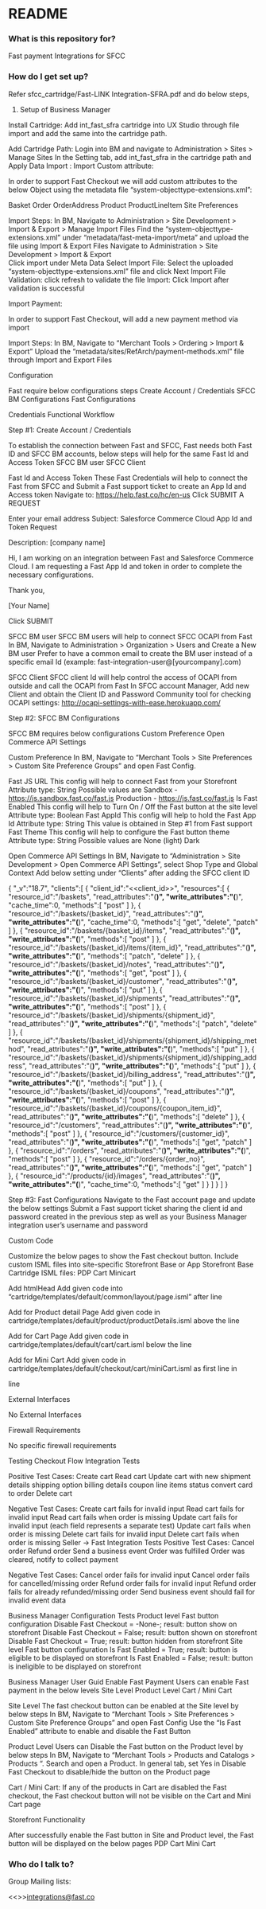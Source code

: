 # README #


### What is this repository for? ###

Fast payment Integrations for SFCC

### How do I get set up? ###

Refer sfcc_cartridge/Fast-LINK Integration-SFRA.pdf and do below steps,

1. Setup of Business Manager

Install Cartridge:
Add int_fast_sfra cartridge into UX Studio through file import and add the same into the cartridge path.

Add Cartridge Path:
Login into BM and navigate to  Administration > Sites > Manage Sites 
In the Setting tab, add int_fast_sfra in the cartridge path and Apply
Data Import :
Import Custom attribute:

In order to support Fast Checkout we will add custom attributes to the below Object using the metadata file “system-objecttype-extensions.xml”:

Basket
Order
OrderAddress
Product
ProductLineItem
Site Preferences

Import Steps:
In BM, Navigate to Administration >  Site Development >  Import & Export > Manage Import Files 
Find the “system-objecttype-extensions.xml” under “metadata/fast-meta-import/meta” and upload the file using Import & Export Files
Navigate to Administration >  Site Development >  Import & Export  
Click import under Meta Data
Select Import File: Select the uploaded “system-objecttype-extensions.xml” file and click Next
Import File Validation: click refresh to validate the file
Import: Click Import after validation is successful

Import Payment:

In order to support Fast Checkout, will add a new payment method via import

Import Steps:
In BM, Navigate to “Merchant Tools >  Ordering >  Import & Export” 
Upload the “metadata/sites/RefArch/payment-methods.xml” file through Import and Export Files



Configuration

Fast require below configurations steps
Create Account / Credentials
SFCC BM Configurations 
Fast Configurations

Credentials Functional Workflow


Step #1: Create Account / Credentials

To establish the connection between Fast and SFCC, Fast needs both Fast ID and SFCC BM accounts, below steps will help for the same
Fast Id and Access Token
SFCC BM user
SFCC Client

Fast Id and Access Token
These Fast Credentials will help to connect the Fast from SFCC and Submit a Fast support ticket to create an App Id and Access token 
Navigate to: https://help.fast.co/hc/en-us 
Click SUBMIT A REQUEST

Enter your email address
Subject: 
Salesforce Commerce Cloud App Id and Token Request

Description:
[company name]

Hi, I am working on an integration between Fast and Salesforce Commerce Cloud. I am requesting a Fast App Id and token in order to complete the necessary configurations.

Thank you,

[Your Name]


Click SUBMIT





SFCC BM user
SFCC BM users will help to connect SFCC OCAPI from Fast
In BM, Navigate to  Administration >  Organization >  Users and Create a New BM user
Prefer to have a common email to create the BM user instead of a specific email Id (example: fast-integration-user@[yourcompany].com)

SFCC Client
SFCC client Id will help control the access of OCAPI from outside and call the OCAPI from Fast
In SFCC account Manager, Add new Client and obtain the Client ID and Password
Community tool for checking OCAPI settings: http://ocapi-settings-with-ease.herokuapp.com/

Step #2: SFCC BM Configurations

SFCC BM requires below configurations
Custom Preference
Open Commerce API Settings 

Custom Preference 
In BM, Navigate to “Merchant Tools > Site Preferences > Custom Site Preference Groups” and open Fast Config.

Fast JS URL
This config will help to connect Fast from your Storefront 
Attribute type: String
Possible values are 
Sandbox - https://js.sandbox.fast.co/fast.js
Production - https://js.fast.co/fast.js
Is Fast Enabled
This config will help to Turn On / Off the Fast button at the site level
Attribute type: Boolean
Fast AppId
This config will help to hold the Fast App Id 
Attribute type: String
This value is obtained in Step #1 from Fast support
Fast Theme
This config will help to  configure the Fast button theme
Attribute type: String
Possible values are 
None (light)
Dark


Open Commerce API Settings 
In BM, Navigate to “Administration >  Site Development >  Open Commerce API Settings”, select Shop Type and Global Context
Add below setting under “Clients” after adding the SFCC client ID

{
   "_v":"18.7",
   "clients":[
      {
         "client_id":"<<client_id>>",
         "resources":[
            {
               "resource_id":"/baskets",
               "read_attributes":"(**)",
               "write_attributes":"(**)",
               "cache_time":0,
               "methods":[
                  "post"
               ]
            },
            {
               "resource_id":"/baskets/{basket_id}",
               "read_attributes":"(**)",
               "write_attributes":"(**)",
               "cache_time":0,
               "methods":[
                  "get",
                  "delete",
                  "patch"
               ]
            },
            {
               "resource_id":"/baskets/{basket_id}/items",
               "read_attributes":"(**)",
               "write_attributes":"(**)",
               "methods":[
                  "post"
               ]
            },
            {
               "resource_id":"/baskets/{basket_id}/items/{item_id}",
               "read_attributes":"(**)",
               "write_attributes":"(**)",
               "methods":[
                  "patch",
                  "delete"
               ]
            },
            {
               "resource_id":"/baskets/{basket_id}/notes",
               "read_attributes":"(**)",
               "write_attributes":"(**)",
               "methods":[
                  "get",
                  "post"
               ]
            },
            {
               "resource_id":"/baskets/{basket_id}/customer",
               "read_attributes":"(**)",
               "write_attributes":"(**)",
               "methods":[
                  "put"
               ]
            },
            {
               "resource_id":"/baskets/{basket_id}/shipments",
               "read_attributes":"(**)",
               "write_attributes":"(**)",
               "methods":[
                  "post"
               ]
            },
            {
               "resource_id":"/baskets/{basket_id}/shipments/{shipment_id}",
               "read_attributes":"(**)",
               "write_attributes":"(**)",
               "methods":[
                  "patch",
                  "delete"
               ]
            },
            {
               "resource_id":"/baskets/{basket_id}/shipments/{shipment_id}/shipping_method",
               "read_attributes":"(**)",
               "write_attributes":"(**)",
               "methods":[
                  "put"
               ]
            },
            {
               "resource_id":"/baskets/{basket_id}/shipments/{shipment_id}/shipping_address",
               "read_attributes":"(**)",
               "write_attributes":"(**)",
               "methods":[
                  "put"
               ]
            },
            {
               "resource_id":"/baskets/{basket_id}/billing_address",
               "read_attributes":"(**)",
               "write_attributes":"(**)",
               "methods":[
                  "put"
               ]
            },
            {
               "resource_id":"/baskets/{basket_id}/coupons",
               "read_attributes":"(**)",
               "write_attributes":"(**)",
               "methods":[
                  "post"
               ]
            },
            {
               "resource_id":"/baskets/{basket_id}/coupons/{coupon_item_id}",
               "read_attributes":"(**)",
               "write_attributes":"(**)",
               "methods":[
                  "delete"
               ]
            },
            {
               "resource_id":"/customers",
               "read_attributes":"(**)",
               "write_attributes":"(**)",
               "methods":[
                  "post"
               ]
            },
            {
               "resource_id":"/customers/{customer_id}",
               "read_attributes":"(**)",
               "write_attributes":"(**)",
               "methods":[
                  "get",
                  "patch"
               ]
            },
            {
               "resource_id":"/orders",
               "read_attributes":"(**)",
               "write_attributes":"(**)",
               "methods":[
                  "post"
               ]
            },
            {
               "resource_id":"/orders/{order_no}",
               "read_attributes":"(**)",
               "write_attributes":"(**)",
               "methods":[
                  "get",
                  "patch"
               ]
            },
            {
               "resource_id":"/products/{id}/images",
               "read_attributes":"(**)",
               "write_attributes":"(**)",
               "cache_time":0,
               "methods":[
                  "get"
               ]
            }
         ]
      }
   ]
}






Step #3: Fast Configurations
Navigate to the Fast account page and update the below settings
Submit a Fast support ticket sharing the client id and password created in the previous step as well as your Business Manager integration user’s username and password

Custom Code

Customize the below pages to show the Fast checkout button. Include custom ISML files into site-specific Storefront Base or App Storefront Base Cartridge ISML files:
PDP
Cart
Minicart
 
Add htmlHead
Add given code into “cartridge/templates/default/common/layout/page.isml”  after <isinclude template="/common/htmlHead" /> line

<isset name="isFastEnabled" value="${dw.system.Site.getCurrent().getCustomPreferenceValue('isFastEnabled')}" scope="page" />
<isset name="fastJsUrl" value="${dw.system.Site.getCurrent().getCustomPreferenceValue('fastJsUrl')}" scope="page" />
<isif condition="${isFastEnabled && fastJsUrl !== null}">
  <script src="${fastJsUrl}"></script>
</isif>


Add for Product detail Page
Add given code in cartridge/templates/default/product/productDetails.isml above the <insinclude template="product/components/addToCartProduct"> line

<div class="row">
         <isinclude template="product/fast/fastCheckoutProduct" /> 
</div>



Add for Cart Page
Add given code in cartridge/templates/default/cart/cart.isml  below the <isinclude template="cart/cartTotals" /> line

<isinclude template="common/components/fastCheckoutRenderCart" />




Add for Mini Cart
Add given code in cartridge/templates/default/checkout/cart/miniCart.isml as  first line in <div class="minicart-footer"> line

<isinclude template="common/components/fastCheckoutRenderCart" />




External Interfaces

No External Interfaces

Firewall Requirements

No specific firewall requirements

Testing
Checkout Flow Integration Tests

Positive Test Cases:
Create cart
Read cart
Update cart with new
shipment details
shipping option
billing details
coupon
line items
status
convert card to order
Delete cart

Negative Test Cases:
Create cart fails for invalid input
Read cart fails for invalid input
Read cart fails when order is missing
Update cart fails for invalid input (each field represents a separate test)
Update cart fails when order is missing
Delete cart fails for invalid input
Delete cart fails when order is missing
Seller -> Fast Integration Tests
Positive Test Cases:
Cancel order
Refund order
Send a business event
Order was fulfilled
Order was cleared, notify to collect payment

Negative Test Cases:
Cancel order fails for invalid input
Cancel order fails for cancelled/missing order
Refund order fails for invalid input
Refund order fails for already refunded/missing order
Send business event should fail for invalid event data

Business Manager Configuration Tests
Product level Fast button configuration
Disable Fast Checkout = -None-; result: button show on storefront
Disable Fast Checkout = False; result: button shown on storefront
Disable Fast Checkout = True; result: button hidden from storefront
Site level Fast button configuration
Is Fast Enabled = True; result: button is eligible to be displayed on storefront
Is Fast Enabled = False; result: button is ineligible to be displayed on storefront
  
Business Manager User Guid
Enable Fast Payment
Users can enable Fast  payment in the below levels
Site Level
Product Level 
Cart / Mini Cart

Site Level
The fast checkout button can be enabled at the Site level by below steps
In BM, Navigate to “Merchant Tools > Site Preferences > Custom Site Preference Groups” and open Fast Config
Use the “Is Fast Enabled” attribute to enable and disable the Fast Button

Product Level 
Users can Disable the Fast button on the Product level by below steps
In BM, Navigate to “Merchant Tools >  Products and Catalogs >  Products “.
Search and open a Product. 
In general tab, set Yes in Disable Fast Checkout to disable/hide the button on the Product page


Cart / Mini Cart:
If any of the products in Cart are disabled the Fast checkout, the Fast checkout button will not be visible on the Cart and Mini Cart page

Storefront Functionality

After successfully enable the Fast button in Site and Product level, the Fast button will be displayed on the below pages 
PDP
Cart
Mini Cart

### Who do I talk to? ###

Group Mailing lists: 

<<>>integrations@fast.co



